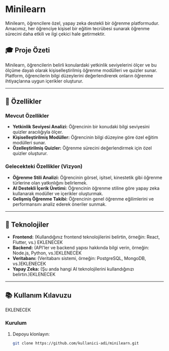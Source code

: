 # Minilearn

Minilearn, öğrencilere özel, yapay zeka destekli bir öğrenme platformudur. Amacımız, her öğrenciye kişisel bir eğitim tecrübesi sunarak öğrenme sürecini daha etkili ve ilgi çekici hale getirmektir.

## 🎓 Proje Özeti
Minilearn, öğrencilerin belirli konulardaki yetkinlik seviyelerini ölçer ve bu ölçüme dayalı olarak kişiselleştirilmiş öğrenme modülleri ve quizler sunar. Platform, öğrencilerin bilgi düzeylerini değerlendirerek onların öğrenme ihtiyaçlarına uygun içerikler oluşturur.

---

## 🧩 Özellikler

### Mevcut Özellikler
- **Yetkinlik Seviyesi Analizi:** Öğrencinin bir konudaki bilgi seviyesini quizler aracılığıyla ölçer.
- **Kişiselleştirilmiş Modüller:** Öğrencinin bilgi düzeyine göre özel eğitim modülleri sunar.
- **Özelleştirilmiş Quizler:** Öğrenme sürecini değerlendirmek için özel quizler oluşturur.

### Gelecekteki Özellikler (Vizyon)
- **Öğrenme Stili Analizi:** Öğrencinin görsel, işitsel, kinestetik gibi öğrenme türlerine olan yatkınlığını belirlemek.
- **AI Destekli İçerik Üretimi:** Öğrencinin öğrenme stiline göre yapay zeka kullanarak modüller ve içerikler oluşturmak.
- **Gelişmiş Öğrenme Takibi:** Öğrencinin genel öğrenme eğilimlerini ve performansını analiz ederek öneriler sunmak.

---

## 🚀 Teknolojiler
- **Frontend:** (Kullandığınız frontend teknolojilerini belirtin, örneğin: React, Flutter, vs.) EKLENECEK
- **Backend:** (API'ler ve backend yapısı hakkında bilgi verin, örneğin: Node.js, Python, vs.)EKLENECEK
- **Veritabanı:** (Veritabanı sistemi, örneğin: PostgreSQL, MongoDB, vs.)EKLENECEK
- **Yapay Zeka:** (Şu anda hangi AI teknolojilerini kullandığınızı belirtin.)EKLENECEK

---

## 📚 Kullanım Kılavuzu
EKLENECEK
### Kurulum
1. Depoyu klonlayın:
   ```bash
   git clone https://github.com/kullanici-adi/minilearn.git
